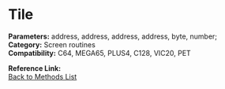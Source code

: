 # Tile

**Parameters:** address, address, address, address, byte, number;  
**Category:** Screen routines  
**Compatibility:** C64, MEGA65, PLUS4, C128, VIC20, PET  

**Reference Link:**  
[Back to Methods List](../../SUMMARY.md)

